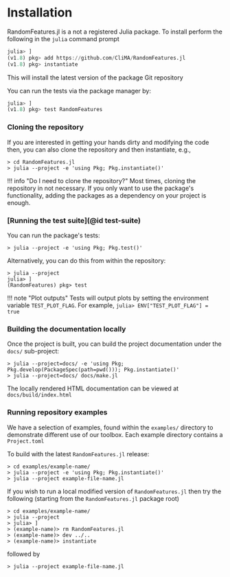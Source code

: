 # Installation

RandomFeatures.jl is a not a registered Julia package. To install perform the following in the `julia` command prompt

```julia
julia> ]
(v1.8) pkg> add https://github.com/CliMA/RandomFeatures.jl
(v1.8) pkg> instantiate
```

This will install the latest version of the package Git repository
    
You can run the tests via the package manager by:

```julia
julia> ]
(v1.8) pkg> test RandomFeatures
```

### Cloning the repository

If you are interested in getting your hands dirty and modifying the code then, you can also
clone the repository and then instantiate, e.g.,

```
> cd RandomFeatures.jl
> julia --project -e 'using Pkg; Pkg.instantiate()'
```

!!! info "Do I need to clone the repository?"
    Most times, cloning the repository in not necessary. If you only want to use the package's
    functionality, adding the packages as a dependency on your project is enough.

### [Running the test suite](@id test-suite)

You can run the package's tests:

```
> julia --project -e 'using Pkg; Pkg.test()'
```
Alternatively, you can do this from within the repository:
```
> julia --project
julia> ]
(RandomFeatures) pkg> test
```
!!! note "Plot outputs"
    Tests will output plots by setting the environment variable `TEST_PLOT_FLAG`. For example,
    ```
    julia> ENV["TEST_PLOT_FLAG"] = true
    ```
    
### Building the documentation locally

Once the project is built, you can build the project documentation under the `docs/` sub-project:

```
> julia --project=docs/ -e 'using Pkg; Pkg.develop(PackageSpec(path=pwd())); Pkg.instantiate()'
> julia --project=docs/ docs/make.jl
```

The locally rendered HTML documentation can be viewed at `docs/build/index.html`

### Running repository examples

We have a selection of examples, found within the `examples/` directory to demonstrate different use of our toolbox.
Each example directory contains a `Project.toml`

To build with the latest `RandomFeatures.jl` release:
```
> cd examples/example-name/
> julia --project -e 'using Pkg; Pkg.instantiate()'
> julia --project example-file-name.jl
```
If you wish to run a local modified version of `RandomFeatures.jl` then try the following (starting from the `RandomFeatures.jl` package root)
```
> cd examples/example-name/
> julia --project 
> julia> ]
> (example-name)> rm RandomFeatures.jl
> (example-name)> dev ../..
> (example-name)> instantiate
```
followed by
```
> julia --project example-file-name.jl
```
